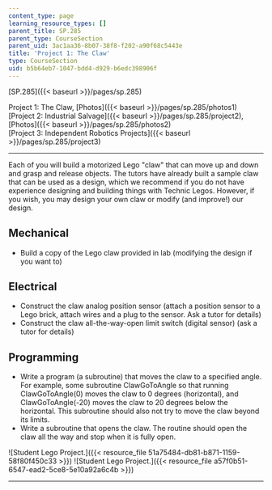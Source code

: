 ```yaml
---
content_type: page
learning_resource_types: []
parent_title: SP.285
parent_type: CourseSection
parent_uid: 3ac1aa36-8b07-38f8-f202-a90f68c5443e
title: 'Project 1: The Claw'
type: CourseSection
uid: b5b64eb7-1047-bdd4-d929-b6edc398906f
---
```


[SP.285]({{< baseurl >}}/pages/sp.285)

Project 1: The Claw, [Photos]({{< baseurl >}}/pages/sp.285/photos1)  
[Project 2: Industrial Salvage]({{< baseurl >}}/pages/sp.285/project2), [Photos]({{< baseurl >}}/pages/sp.285/photos2)  
[Project 3: Independent Robotics Projects]({{< baseurl >}}/pages/sp.285/project3)

* * *

Each of you will build a motorized Lego "claw" that can move up and down and grasp and release objects. The tutors have already built a sample claw that can be used as a design, which we recommend if you do not have experience designing and building things with Technic Legos. However, if you wish, you may design your own claw or modify (and improve!) our design.

Mechanical
----------

*   Build a copy of the Lego claw provided in lab (modifying the design if you want to)

Electrical
----------

*   Construct the claw analog position sensor (attach a position sensor to a Lego brick, attach wires and a plug to the sensor. Ask a tutor for details)
*   Construct the claw all-the-way-open limit switch (digital sensor) (ask a tutor for details)

Programming
-----------

*   Write a program (a subroutine) that moves the claw to a specified angle. For example, some subroutine ClawGoToAngle so that running ClawGoToAngle(0) moves the claw to 0 degrees (horizontal), and ClawGoToAngle(-20) moves the claw to 20 degrees below the horizontal. This subroutine should also not try to move the claw beyond its limits.
*   Write a subroutine that opens the claw. The routine should open the claw all the way and stop when it is fully open.

![Student Lego Project.]({{< resource_file 51a75484-db81-b871-1159-58f80f450c33 >}}) ![Student Lego Project.]({{< resource_file a57f0b51-6547-ead2-5ce8-5e10a92a6c4b >}})

* * *